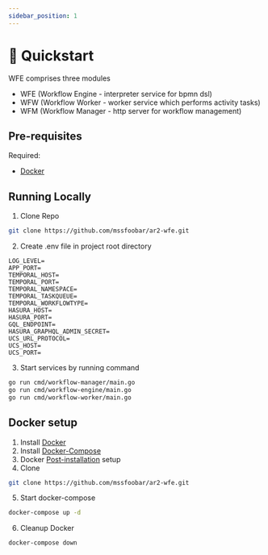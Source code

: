 ```yaml
---
sidebar_position: 1
---
```


# 🚀 Quickstart

WFE comprises three modules

- WFE (Workflow Engine - interpreter service for bpmn dsl)
- WFW (Workflow Worker - worker service which performs activity tasks)
- WFM (Workflow Manager - http server for workflow management)

## Pre-requisites

Required:

- [Docker](https://www.docker.com/)

## Running Locally

1. Clone Repo

```bash
git clone https://github.com/mssfoobar/ar2-wfe.git
```

2. Create .env file in project root directory

```
LOG_LEVEL=
APP_PORT=
TEMPORAL_HOST=
TEMPORAL_PORT=
TEMPORAL_NAMESPACE=
TEMPORAL_TASKQUEUE=
TEMPORAL_WORKFLOWTYPE=
HASURA_HOST=
HASURA_PORT=
GQL_ENDPOINT=
HASURA_GRAPHQL_ADMIN_SECRET=
UCS_URL_PROTOCOL=
UCS_HOST=
UCS_PORT=
```

3. Start services by running command

```bash
go run cmd/workflow-manager/main.go
go run cmd/workflow-engine/main.go
go run cmd/workflow-worker/main.go
```

## Docker setup

1. Install [Docker](https://docs.docker.com/desktop/install/ubuntu/)
2. Install [Docker-Compose](https://docs.docker.com/compose/install/linux/)
3. Docker [Post-installation](https://docs.docker.com/engine/install/linux-postinstall/) setup
4. Clone

```bash
git clone https://github.com/mssfoobar/ar2-wfe.git
```

5. Start docker-compose

```bash
docker-compose up -d
```

6. Cleanup Docker

```bash
docker-compose down
```
